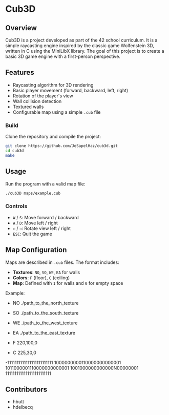 # Cub3D

## Overview
Cub3D is a project developed as part of the 42 school curriculum. It is a simple raycasting engine inspired by the classic game Wolfenstein 3D, written in C using the MiniLibX library. The goal of this project is to create a basic 3D game engine with a first-person perspective.

## Features
- Raycasting algorithm for 3D rendering
- Basic player movement (forward, backward, left, right)
- Rotation of the player's view
- Wall collision detection
- Textured walls
- Configurable map using a simple `.cub` file

### Build
Clone the repository and compile the project:
```bash
git clone https://github.com/JeSapelHaz/cub3d.git
cd cub3d
make
```

## Usage
Run the program with a valid map file:
```bash
./cub3D maps/example.cub
```
### Controls
- `W` / `S`: Move forward / backward
- `A` / `D`: Move left / right
- `←` / `→`: Rotate view left / right
- `ESC`: Quit the game

## Map Configuration
Maps are described in `.cub` files. The format includes:
- **Textures**: `NO`, `SO`, `WE`, `EA` for walls
- **Colors**: `F` (floor), `C` (ceiling)
- **Map**: Defined with `1` for walls and `0` for empty space

Example:

- NO ./path_to_the_north_texture
- SO ./path_to_the_south_texture
- WE ./path_to_the_west_texture
- EA ./path_to_the_east_texture

- F 220,100,0
- C 225,30,0

-1111111111111111111111111
 1000000000110000000000001
 1011000001110000000000001
 1001000000000000N00000001
 1111111111111111111111111

## Contributors
- hbutt
- hdelbecq



